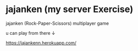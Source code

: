 # jajanken (my server Exercise)

jajanken (Rock-Paper-Scissors) multiplayer game

u can play from there ↓

https://jajankenn.herokuapp.com/



